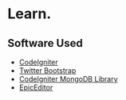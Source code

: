 Learn.
======

Software Used
-------------

-   [CodeIgniter][]
-   [Twitter Bootstrap][]
-   [CodeIgniter MongoDB Library][]
-   [EpicEditor][]

​

  [CodeIgniter]: http://codeigniter.com/
  [Twitter Bootstrap]: http://twitter.github.com/bootstrap/
  [CodeIgniter MongoDB Library]: https://github.com/alexbilbie/codeigniter-mongodb-library
  [EpicEditor]: http://oscargodson.github.com/EpicEditor/